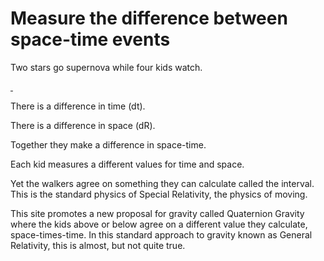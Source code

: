 # Measure the difference between space-time events

Two stars go supernova while four kids watch.

<a id="single_1" href="../../../images/Gravity/measure_900.gif" title="Four ways to see two events">
    <img class='visible-xs' src="../../../images/Gravity/measure_400.gif" alt="" />
    <img class='hidden-xs' src="../../../images/Gravity/measure_600.gif" alt="" /></a>  

There is a difference in time (dt).

There is a difference in space (dR).

Together they make a difference in space-time.

Each kid measures a different values for time and space.

Yet the walkers agree on something they can calculate called the interval.
This is the standard physics of Special Relativity, the physics of moving.

This site promotes a new proposal for gravity called Quaternion Gravity where
the kids above or below agree on a different value they calculate, 
space-times-time.  In this standard approach to gravity known as General 
Relativity, this is almost, but not quite true.
